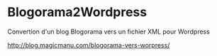 # Blogorama2Wordpress
Convertion d'un blog Blogorama vers un fichier XML pour Wordpress

http://blog.magicmanu.com/blogorama-vers-worpress/
